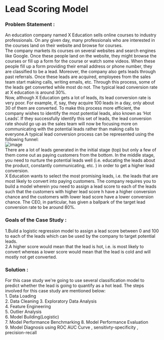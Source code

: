 # Lead Scoring Model

### Problem Statement :


An education company named X Education sells online courses to industry professionals. On any given day, many professionals who are interested in the courses land on their website and browse for courses.  
The company markets its courses on several websites and search engines like Google. Once these people land on the website, they might browse the courses or fill up a form for the course or watch some videos. When these people fill up a form providing their email address or phone number, they are classified to be a lead. Moreover, the company also gets leads through past referrals. Once these leads are acquired, employees from the sales team start making calls, writing emails, etc. Through this process, some of the leads get converted while most do not. The typical lead conversion rate at X education is around 30%.  
Now, although X Education gets a lot of leads, its lead conversion rate is very poor. For example, if, say, they acquire 100 leads in a day, only about 30 of them are converted. To make this process more efficient, the company wishes to identify the most potential leads, also known as ‘Hot Leads’. If they successfully identify this set of leads, the lead conversion rate should go up as the sales team will now be focusing more on communicating with the potential leads rather than making calls to everyone.A typical lead conversion process can be represented using the following funnel:  
![image](https://github.com/DataAlchemyRao/Lead-Scoring/assets/166507144/8cb30406-af31-4a28-a9e3-3ba1de8272a1)  
There are a lot of leads generated in the initial stage (top) but only a few of them come out as paying customers from the bottom. In the middle stage, you need to nurture the potential leads well (i.e. educating the leads about the product, constantly communicating, etc. ) in order to get a higher lead conversion.  
X Education wants to select the most promising leads, i.e. the leads that are most likely to convert into paying customers. The company requires you to build a model wherein you need to assign a lead score to each of the leads such that the customers with higher lead score h have a higher conversion chance and the customers with lower lead score have a lower conversion chance. The CEO, in particular, has given a ballpark of the target lead conversion rate to be around 80%.  


### Goals of the Case Study :  

  1.Build a logistic regression model to assign a lead score between 0 and 100 to each of the leads which can be used by the company to target potential leads.  
  2.A higher score would mean that the lead is hot, i.e. is most likely to convert whereas a lower score would mean that the lead is cold and will mostly not get converted.  

### Solution :  
 For this case study we're going to use several classification model to predict whether the lead is going to quantify as a hot lead. The steps involved for this case study are mentioned below:  
    1. Data Loading  
    2. Data Cleaning
    3. Exploratory Data Analysis  
    4. Feature Engineering  
    5. Outlier Analysis  
    6. Model Building(Logistic)  
    7. Model Performance Benchmarking
    8. Model Performance Evaluation  
    9. Model Diagnosis using ROC AUC Curve , sensitivty-specificity , precision-recall

